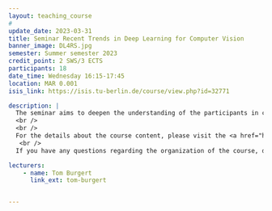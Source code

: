```yaml
---
layout: teaching_course
#
update_date: 2023-03-31
title: Seminar Recent Trends in Deep Learning for Computer Vision
banner_image: DL4RS.jpg
semester: Summer semester 2023
credit_point: 2 SWS/3 ECTS
participants: 18
date_time: Wednesday 16:15-17:45
location: MAR 0.001
isis_link: https://isis.tu-berlin.de/course/view.php?id=32771

description: |
  The seminar aims to deepen the understanding of the participants in current research problems at the intersection of deep learning and computer vision. This year’s topics include: data augmentation techniques, semi-supervised learning, self-supervised learning, architectural differences between CNNs and vision transformer, explainable AI, memorization and generalization, the lottery ticket hypothesis, texture bias in CNNs and special aspects of learning (spurious correlation, double decent, curriculum learning).
  <br />
  <br />
  For the details about the course content, please visit the <a href="https://moseskonto.tu-berlin.de/moses/modultransfersystem/bolognamodule/beschreibung/anzeigen.html?number=41089&version=1&sprache=2" target="_blank">Moses</a> page. 
   <br />
  If you have any questions regarding the organization of the course, do not hesitate to contact us at: <a href="mailto:sekr@rsim.tu-berlin.de">sekr@rsim.tu-berlin.de</a>.

lecturers:
    - name: Tom Burgert
      link_ext: tom-burgert


---
```

